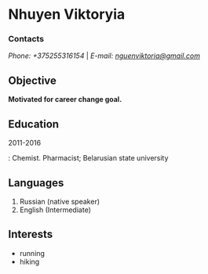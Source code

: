 # Nhuyen Viktoryia

### Contacts
*Phone: +375255316154* | *E-mail: nguenviktoria@gmail.com*

## Objective
**Motivated for career change goal.**

## Education
2011-2016

:  Chemist. Pharmacist; Belarusian state university

## Languages
1. Russian (native speaker)
2. English (Intermediate)

## Interests
- running
- hiking